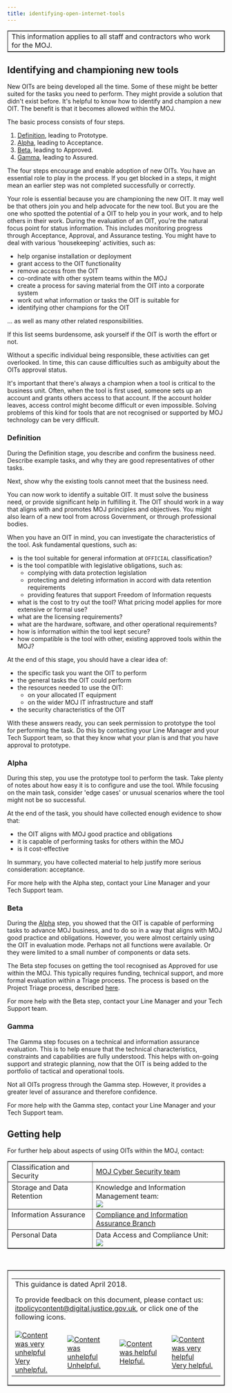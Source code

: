 ```yaml
---
title: identifying-open-internet-tools
---
```


<table border='1'>
<tr>
<td>This information applies to all staff and contractors who work for the MOJ.</td>
</tr>
</table>

## Identifying and championing new tools

New OITs are being developed all the time. Some of these might be better suited for the tasks you need to perform. They might provide a solution that didn't exist before. It's helpful to know how to identify and champion a new OIT. The benefit is that it becomes allowed within the MOJ.

The basic process consists of four steps.

1. [Definition](#definition), leading to Prototype.
2. [Alpha](#alpha), leading to Acceptance.
3. [Beta](#beta), leading to Approved.
4. [Gamma](#gamma), leading to Assured.

The four steps encourage and enable adoption of new OITs. You have an essential role to play in the process. If you get blocked in a steps, it might mean an earlier step was not completed successfully or correctly.

Your role is essential because you are championing the new OIT. It may well be that others join you and help advocate for the new tool. But you are the one who spotted the potential of a  OIT to help you in your work, and to help others in their work. During the evaluation of an OIT, you're the natural focus point for status information. This includes monitoring progress through Acceptance, Approval, and Assurance testing. You might have to deal with various 'housekeeping' activities, such as:

- help organise installation or deployment
- grant access to the OIT functionality
- remove access from the OIT
- co-ordinate with other system teams within the MOJ
- create a process for saving material from the OIT into a corporate system
- work out what information or tasks the OIT is suitable for
- identifying other champions for the OIT

... as well as many other related responsibilities.

If this list seems burdensome, ask yourself if the OIT is worth the effort or not.

Without a specific individual being responsible, these activities can get overlooked. In time, this can cause difficulties such as ambiguity about the OITs approval status.

It's important that there's always a champion when a tool is critical to the business unit. Often, when the tool is first used, someone sets up an account and grants others access to that account. If the account holder leaves, access control might become difficult or even impossible. Solving problems of this kind for tools that are not recognised or supported by MOJ technology can be very difficult.

<a id="definition"></a>

### Definition

During the Definition stage, you describe and confirm the business need. Describe example tasks, and why they are good representatives of other tasks.

Next, show why the existing tools cannot meet that the business need.

You can now work to identify a suitable OIT. It must solve the business need, or provide significant help in fulfilling it. The OIT should work in a way that aligns with and promotes MOJ principles and objectives. You might also learn of a new tool from across Government, or through professional bodies.

When you have an OIT in mind, you can investigate the characteristics of the tool. Ask fundamental questions, such as:

- is the tool suitable for general information at `OFFICIAL` classification?
- is the tool compatible with legislative obligations, such as:
    - complying with data protection legislation
    - protecting and deleting information in accord with data retention requirements
    - providing features that support Freedom of Information requests
- what is the cost to try out the tool? What pricing model applies for more extensive or formal use?
- what are the licensing requirements?
- what are the hardware, software, and other operational requirements?
- how is information within the tool kept secure?
- how compatible is the tool with other, existing approved tools within the MOJ?

At the end of this stage, you should have a clear idea of:

- the specific task you want the OIT to perform
- the general tasks the OIT could perform
- the resources needed to use the OIT:
  - on your allocated IT equipment
  - on the wider MOJ IT infrastructure and staff
- the security characteristics of the OIT

With these answers ready, you can seek permission to prototype the tool for performing the task. Do this by contacting your Line Manager and your Tech Support team, so that they know what your plan is and that you have approval to prototype.

<a id="alpha"></a>

### Alpha

During this step, you use the prototype tool to perform the task. Take plenty of notes about how easy it is to configure and use the tool. While focusing on the main task, consider 'edge cases' or unusual scenarios where the tool might not be so successful.

At the end of the task, you should have collected enough evidence to show that:

- the OIT aligns with MOJ good practice and obligations
- it is capable of performing tasks for others within the MOJ
- is it cost-effective

In summary, you have collected material to help justify more serious consideration: acceptance.

For more help with the Alpha step, contact your Line Manager and your Tech Support team.

<a id="beta"></a>

### Beta

During the [Alpha](#alpha) step, you showed that the OIT is capable of performing tasks to advance MOJ business, and to do so in a way that aligns with MOJ good practice and obligations. However, you were almost certainly using the OIT in evaluation mode. Perhaps not all functions were available. Or they were limited to a small number of components or data sets.

The Beta step focuses on getting the tool recognised as Approved for use within the MOJ. This typically requires funding, technical support, and more formal evaluation within a Triage process. The process is based on the Project Triage process, described [here](https://intranet.justice.gov.uk/guidance/it-services/approvals-to-spend/).

For more help with the Beta step, contact your Line Manager and your Tech Support team.

<a id="gamma"></a>

### Gamma

The Gamma step focuses on a technical and information assurance evaluation. This is to help ensure that the technical characteristics, constraints and capabilities are fully understood. This helps with on-going support and strategic planning, now that the OIT is being added to the portfolio of tactical and operational tools.

Not all OITs progress through the Gamma step. However, it provides a greater level of assurance and therefore confidence.

For more help with the Gamma step, contact your Line Manager and your Tech Support team.

## Getting help

For further help about aspects of using OITs within the MOJ, contact:

<table border='1'>
<tr>
<td valign='top'>Classification and Security</td>
<td><a href="https://peoplefinder.service.gov.uk/teams/corporate-security-business-continuity-branch">MOJ Cyber Security team</a></td>
</tr>
<tr>
<td valign='top'>Storage and Data Retention</td>
<td>Knowledge and Information Management team:<br/><img src="https://intranet.justice.gov.uk/app/uploads/2018/02/7bb6ccaac44b0602cc182711471b30f4.gif"></td>
</tr>
<tr>
<td valign='top'>Information Assurance</td>
<td><a href="https://intranet.justice.gov.uk/guidance/knowledge-information/protecting-information/information-assurance-roles/">Compliance and Information Assurance Branch</a></td>
</tr>
<tr>
<td valign='top'>Personal Data</td>
<td>Data Access and Compliance Unit:<br/><img src="https://intranet.justice.gov.uk/app/uploads/2018/02/ada3c2470495d8e52076e388c0f0d518.gif"></td>
</tr>
</table>

<p>&nbsp;</p>

<table border='1'>
<tr>
<td><table>
<tr><td colspan='4'>This guidance is dated April 2018.
<p>
To provide feedback on this document, please contact us: <a href="mailto:itpolicycontent+identifying-open-internet-tools@digital.justice.gov.uk?subject=identifying-open-internet-tools">itpolicycontent@digital.justice.gov.uk</a>, or click one of the following icons.</p></td></tr>
<tr>
<td width='25%'><a href="mailto:itpolicycontent+identifying-open-internet-tools-2@digital.justice.gov.uk?subject=identifying-open-internet-tools-2"><img src="https://intranet.justice.gov.uk/app/uploads/2018/04/DoubleCross.gif" alt="Content was very unhelpful">Very unhelpful.</a></td>
<td width='25%'><a href="mailto:itpolicycontent+identifying-open-internet-tools-1@digital.justice.gov.uk?subject=identifying-open-internet-tools-1"><img src="https://intranet.justice.gov.uk/app/uploads/2018/04/Cross.gif" alt="Content was unhelpful">Unhelpful.</a></td>
<td width='25%'><a href="mailto:itpolicycontent+identifying-open-internet-tools+1@digital.justice.gov.uk?subject=identifying-open-internet-tools+1"><img src="https://intranet.justice.gov.uk/app/uploads/2018/04/Tick.gif" alt="Content was helpful">Helpful.</a></td>
<td width='25%'><a href="mailto:itpolicycontent+identifying-open-internet-tools+2@digital.justice.gov.uk?subject=identifying-open-internet-tools+2"><img src="https://intranet.justice.gov.uk/app/uploads/2018/04/DoubleTick.gif" alt="Content was very helpful">Very helpful.</a></td>
</table></td>
</tr>
</table>
